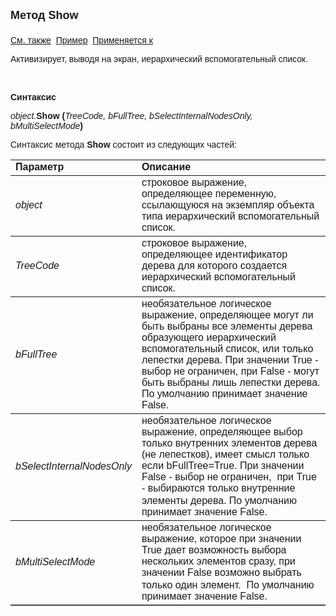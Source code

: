 ﻿<html>
<head>
<title>Иерархический вспомогательный список\Show</title>
</head>

<body>

<p><strong><font size="4" face="Arial">Метод Show<br>
<br>
</font></strong><font face="Arial">
<a href="../AsTreeModalBrowser.html">См. также</a>&nbsp; <u>Пример</u>&nbsp; <a href="../AsTreeModalBrowser.html">
Применяется к</a></font></p>

<p><font face="Arial">Активизирует, выводя на экран, иерархический 
вспомогательный список.</font></p>

<p class="label">&nbsp;</p>

<p class="label"><font face="Arial"><b>Синтаксис</b></font></p>

<p><font face="Arial"><em>object.</em><strong>Show (</strong><em>TreeCode, 
bFullTree, bSelectInternalNodesOnly, bMultiSelectMode</em><strong>)</strong></font></p>

<p><font face="Arial">Синтаксис метода <strong>Show</strong>
состоит из следующих частей:</font></p>

<table border="1" cellPadding="5" cols="2" frame="below" rules="rows">
<TBODY>
  <tr vAlign="top">
    <td class="label" width="29%"><font face="Arial"><b>Параметр</b></font></td>
    <td class="label" width="71%"><font face="Arial"><strong>Описание</strong></font></td>
  </tr>
  <tr>
    <td width="29%"><em><font face="Arial">object</font></em></td>
    <td width="71%"><font face="Arial">строковое выражение, 
	определяющее переменную, ссылающуюся на экземпляр объекта типа иерархический 
	вспомогательный список.</font></td>
  </tr>
  <tr>
    <td width="29%"><em><font face="Arial">TreeCode</font></em></td>
    <td width="71%"><font face="Arial">строковое выражение, 
	определяющее идентификатор дерева для которого создается иерархический 
	вспомогательный список.</font></td>
  </tr>
    <tr>
    <td width="29%"><font face="Arial"><em>bFullTree</em></font></td>
    <td width="71%"><font face="Arial">необязательное логическое выражение, определяющее могут 
	ли быть выбраны все элементы дерева образующего иерархический 
	вспомогательный список, или только лепестки дерева. При значении True - 
	выбор не ограничен, при False - могут быть выбр<span lang="ru">а</span>ны<span lang="ru"> лишь</span> лепестки 
	дерева. По умолчанию принимает значение False.</font></td>
    </tr>
    <tr>
    <td width="29%"><font face="Arial"><em>bSelectInternalNodesOnly<br />
        </em></font></td>
    <td width="71%"><font face="Arial">необязательное логическое выражение, определяющее 
        выбор только внутренних элементов дерева (не лепестков), имеет смысл только если bFullTree=True. При значении False - выбор не ограничен,&nbsp; 
        при True&nbsp; - выбираются только внутренние элементы дерева</font>. <font face="Arial">
        По умолчанию принимает значение False.</font> </td>
    </tr>
  <tr>
    <td width="29%"><font face="Arial"><em>bMultiSelectMode<br />
        </em></font></td>
    <td width="71%"><font face="Arial">необязательное логическое выражение, которое при 
        значении True дает возможность выбора нескольких элементов сразу, при значении 
        False возможно выбрать только один элемент. </font>&nbsp;<font face="Arial">По умолчанию 
        принимает значение False.</font>
        
  </tr>
</table>
</body>
</html>
